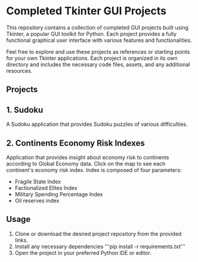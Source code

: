 # Completed Tkinter GUI Projects

This repository contains a collection of completed GUI projects built using Tkinter, a popular GUI toolkit for Python. Each project provides a fully functional graphical user interface with various features and functionalities.

Feel free to explore and use these projects as references or starting points for your own Tkinter applications. Each project is organized in its own directory and includes the necessary code files, assets, and any additional resources.

## Projects

## 1. Sudoku

A Sudoku application that provides Sudoku puzzles of various difficulties.

## 2. Continents Economy Risk Indexes

Application that provides insight about economy risk to continents according to Global Economy data. Click on the map to see each continent's economy risk index. Index is composed of four parameters:

- Fragile State Index
- Factionalized Elites Index
- Military Spending Percentage Index
- Oil reserves index

## Usage

1. Clone or download the desired project repository from the provided links.
2. Install any necessary dependencies '''pip install -r requirements.txt'''
3. Open the project in your preferred Python IDE or editor.
